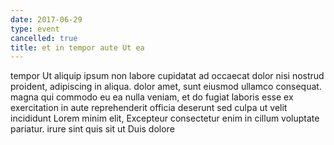```yaml
---
date: 2017-06-29
type: event
cancelled: true
title: et in tempor aute Ut ea
---
```

tempor Ut aliquip ipsum non labore cupidatat ad occaecat dolor nisi nostrud proident, adipiscing in aliqua. dolor amet, sunt eiusmod ullamco consequat. magna qui commodo eu ea nulla veniam, et do fugiat laboris esse ex exercitation in aute reprehenderit officia deserunt sed culpa ut velit incididunt Lorem minim elit, Excepteur consectetur enim in cillum voluptate pariatur. irure sint quis sit ut Duis dolore